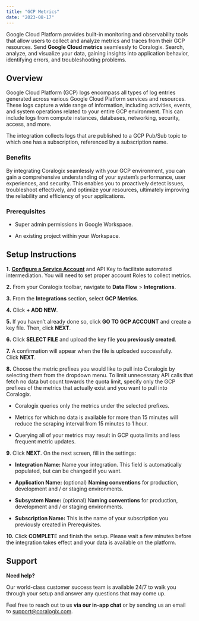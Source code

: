 ```yaml
---
title: "GCP Metrics"
date: "2023-08-17"
---
```


Google Cloud Platform provides built-in monitoring and observability tools that allow users to collect and analyze metrics and traces from their GCP resources. Send **Google Cloud metrics** seamlessly to Coralogix. Search, analyze, and visualize your data, gaining insights into application behavior, identifying errors, and troubleshooting problems.

## Overview

Google Cloud Platform (GCP) logs encompass all types of log entries generated across various Google Cloud Platform services and resources. These logs capture a wide range of information, including activities, events, and system operations related to your entire GCP environment. This can include logs from compute instances, databases, networking, security, access, and more.

The integration collects logs that are published to a GCP Pub/Sub topic to which one has a subscription, referenced by a subscription name.

### Benefits

By integrating Coralogix seamlessly with your GCP environment, you can gain a comprehensive understanding of your system’s performance, user experiences, and security. This enables you to proactively detect issues, troubleshoot effectively, and optimize your resources, ultimately improving the reliability and efficiency of your applications.

### Prerequisites

- Super admin permissions in Google Workspace.

- An existing project within your Workspace.

## Setup Instructions

**1.** **[Configure a Service Account](https://coralogix.com/docs/gcp-getting-started/)** and API Key to facilitate automated intermediation. You will need to set proper account Roles to collect metrics.

**2.** From your Coralogix toolbar, navigate to **Data Flow** > **Integrations**.

**3.** From the **Integrations** section, select **GCP Metrics**.

**4.** Click **\+ ADD NEW**.

**5.** If you haven’t already done so, click **GO TO GCP ACCOUNT** and create a key file. Then, click **NEXT**.

**6.** Click **SELECT FILE** and upload the key file **you previously created**.

**7.** A confirmation will appear when the file is uploaded successfully. Click **NEXT**.

**8.** Choose the metric prefixes you would like to pull into Coralogix by selecting them from the dropdown menu. To limit unnecessary API calls that fetch no data but count towards the quota limit, specify only the GCP prefixes of the metrics that actually exist and you want to pull into Coralogix.

- Coralogix queries only the metrics under the selected prefixes.

- Metrics for which no data is available for more than 15 minutes will reduce the scraping interval from 15 minutes to 1 hour.

- Querying all of your metrics may result in GCP quota limits and less frequent metric updates.

**9**. Click **NEXT**. On the next screen, fill in the settings:

- **Integration Name:** Name your integration. This field is automatically populated, but can be changed if you want.

- **Application Name:** (optional) **Naming conventions** for production, development and / or staging environments.

- **Subsystem Name:** (optional) N**aming conventions** for production, development and / or staging environments.

- **Subscription Name:** This is the name of your subscription you previously created in Prerequisites.

**10.** Click **COMPLET**E and finish the setup. Please wait a few minutes before the integration takes effect and your data is available on the platform.

## Support

**Need help?**

Our world-class customer success team is available 24/7 to walk you through your setup and answer any questions that may come up.

Feel free to reach out to us **via our in-app chat** or by sending us an email to [support@coralogix.com](mailto:support@coralogix.com).
